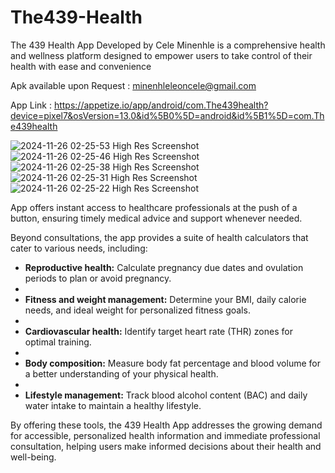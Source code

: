 # The439-Health
The 439 Health App Developed by Cele Minenhle is a comprehensive health and wellness platform designed to empower users to take control of their health with ease and convenience

Apk available upon Request : minenhleleoncele@gmail.com

App Link  : https://appetize.io/app/android/com.The439health?device=pixel7&osVersion=13.0&id%5B0%5D=android&id%5B1%5D=com.The439health

![2024-11-26 02-25-53 High Res Screenshot](https://github.com/user-attachments/assets/144e955d-3975-4f0b-9a47-9cec69e50dee)
![2024-11-26 02-25-46 High Res Screenshot](https://github.com/user-attachments/assets/8fb94c48-939f-4bb9-9a15-31e4e6abb7e2)
![2024-11-26 02-25-38 High Res Screenshot](https://github.com/user-attachments/assets/aecdab4d-959b-4c99-9ee1-f78748335d7d)
![2024-11-26 02-25-31 High Res Screenshot](https://github.com/user-attachments/assets/d5de8272-d06c-4b1a-b988-121f49de5ef7)
![2024-11-26 02-25-22 High Res Screenshot](https://github.com/user-attachments/assets/38f49dd1-4c91-4e8e-b6d9-fd2a79471f46)

App offers instant access to healthcare professionals at the push of a button, ensuring timely medical advice and support whenever needed.

Beyond consultations, the app provides a suite of health calculators that cater to various needs, including:

- **Reproductive health:** Calculate pregnancy due dates and ovulation periods to plan or avoid pregnancy.
- 
- **Fitness and weight management:** Determine your BMI, daily calorie needs, and ideal weight for personalized fitness goals.
- 
- **Cardiovascular health:** Identify target heart rate (THR) zones for optimal training.
- 
- **Body composition:** Measure body fat percentage and blood volume for a better understanding of your physical health.
- 
- **Lifestyle management:** Track blood alcohol content (BAC) and daily water intake to maintain a healthy lifestyle.

By offering these tools, the 439 Health App addresses the growing demand for accessible, personalized health information and immediate professional consultation, helping users make informed decisions about their health and well-being.


